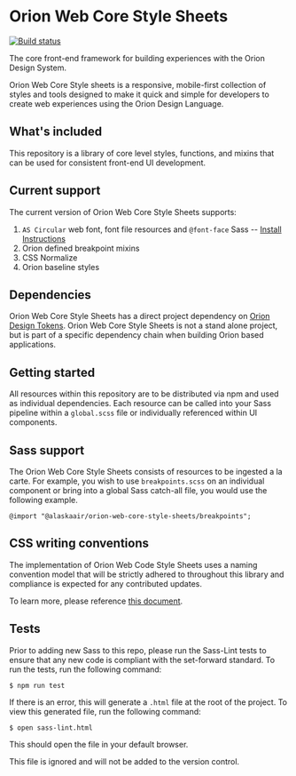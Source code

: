 # Orion Web Core Style Sheets

[![Build status](https://itsals.visualstudio.com/Orion%20Design%20System/_apis/build/status/Orion%20Web%20Core%20Stylesheets)](https://itsals.visualstudio.com/Orion%20Design%20System/_build/latest?definitionId=3118)

The core front-end framework for building experiences with the Orion Design System.

Orion Web Core Style sheets is a responsive, mobile-first collection of styles and tools designed to make it quick and simple for developers to create web experiences using the Orion Design Language.

## What's included

This repository is a library of core level styles, functions, and mixins that can be used for consistent front-end UI development.

## Current support

The current version of Orion Web Core Style Sheets supports:

1. `AS Circular` web font, font file resources and `@font-face` Sass -- [Install Instructions](https://itsals.visualstudio.com/DefaultCollection/Orion%20Design%20System/_git/OWCSS?path=%2Fdocs%howToUseFonts.md&version=GBmaster)
1. Orion defined breakpoint mixins
1. CSS Normalize
1. Orion baseline styles

## Dependencies

Orion Web Core Style Sheets has a direct project dependency on [Orion Design Tokens](https://itsals.visualstudio.com/DefaultCollection/Orion%20Design%20System/_git/designTokens). Orion Web Core Style Sheets is not a stand alone project, but is part of a specific dependency chain when building Orion based applications.

## Getting started

All resources within this repository are to be distributed via npm and used as individual dependencies. Each resource can be called into your Sass pipeline within a `global.scss` file or individually referenced within UI components.

## Sass support

The Orion Web Core Style Sheets consists of resources to be ingested a la carte. For example, you wish to use `breakpoints.scss` on an individual component or bring into a global Sass catch-all file, you would use the following example.

```
@import "@alaskaair/orion-web-core-style-sheets/breakpoints";
```

## CSS writing conventions

The implementation of Orion Web Code Style Sheets uses a naming convention model that will be strictly adhered to throughout this library and compliance is expected for any contributed updates.

To learn more, please reference [this document](https://itsals.visualstudio.com/DefaultCollection/Orion%20Design%20System/_git/OWCSS?path=%2Fdocs%2FcssConventions.md&version=GBmaster).

## Tests

Prior to adding new Sass to this repo, please run the Sass-Lint tests to ensure that any new code is compliant with the set-forward standard. To run the tests, run the following command:

```
$ npm run test
```

If there is an error, this will generate a `.html` file at the root of the project. To view this generated file, run the following command:

```
$ open sass-lint.html
```

This should open the file in your default browser.

This file is ignored and will not be added to the version control.
